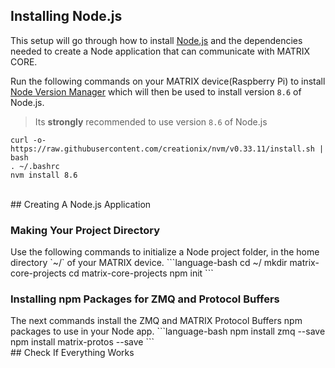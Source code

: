 ## Installing Node.js
This setup will go through how to install <a href="https://nodejs.org/en/" target="_blank">Node.js</a> and the dependencies needed to create a Node application that can communicate with MATRIX CORE.

Run the following commands on your MATRIX device(Raspberry Pi) to install <a href="https://github.com/creationix/nvm" target="_blank">Node Version Manager</a> which will then be used to install version `8.6` of Node.js.
> Its **strongly** recommended to use version `8.6` of Node.js
```language-bash
curl -o- https://raw.githubusercontent.com/creationix/nvm/v0.33.11/install.sh | bash
. ~/.bashrc
nvm install 8.6
```

<br/>
## Creating A Node.js Application
<h3 style="padding-top: 0">Making Your Project Directory</h3>
Use the following commands to initialize a Node project folder, in the home directory `~/` of your MATRIX device.
```language-bash
cd ~/
mkdir matrix-core-projects
cd matrix-core-projects
npm init
```

<h3 style="padding-top: 0">Installing npm Packages for ZMQ and Protocol Buffers</h3>
The next commands install the ZMQ and MATRIX Protocol Buffers npm packages to use in your Node app.
```language-bash
npm install zmq --save
npm install matrix-protos --save
```

<!-- ## Download and Prepare CORE
```language-bash
git clone https://github.com/matrix-io/matrix-creator-malos
cd matrix-creator-malos
cd src/js_test
npm install
``` -->

<br/>
## Check If Everything Works
